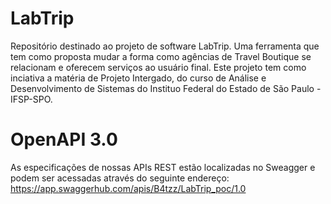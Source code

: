 # LabTrip
Repositório destinado ao projeto de software LabTrip. Uma ferramenta que tem como proposta mudar a forma como agências de Travel Boutique se relacionam e oferecem serviços ao usuário final. Este projeto tem como inciativa a matéria de Projeto Intergado, do curso de Análise e Desenvolvimento de Sistemas do Instituo Federal do Estado de São Paulo - IFSP-SPO.

# OpenAPI 3.0

As especificações de nossas APIs REST estão localizadas no Sweagger e podem ser acessadas através do seguinte endereço:
<a>https://app.swaggerhub.com/apis/B4tzz/LabTrip_poc/1.0<a/>
